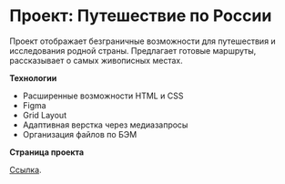 # Проект: Путешествие по России

Проект отображает безграничные возможности для путешествия и исследования родной страны. Предлагает готовые маршруты, рассказывает о самых живописных местах.

**Технологии**

* Расширенные возможности HTML и CSS
* Figma
* Grid Layout
* Адаптивная верстка через медиазапросы
* Организация файлов по БЭМ


**Страница проекта**

[Ссылка](https://0xytoc1n.github.io/russian-travel/).